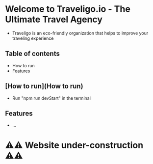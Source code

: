 # Welcome to Traveligo.io - The Ultimate Travel Agency

- Traveligo is an eco-friendly organization that helps to improve your traveling experience

## Table of contents
- How to run
- Features

## [How to run](How to run)
- Run "npm run devStart" in the terminal

## Features
- ...

# ⚠️⚠️ Website under-construction ⚠️⚠️
